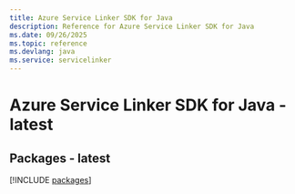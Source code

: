 ```yaml
---
title: Azure Service Linker SDK for Java
description: Reference for Azure Service Linker SDK for Java
ms.date: 09/26/2025
ms.topic: reference
ms.devlang: java
ms.service: servicelinker
---
```

# Azure Service Linker SDK for Java - latest
## Packages - latest
[!INCLUDE [packages](service-linker-index.md)]